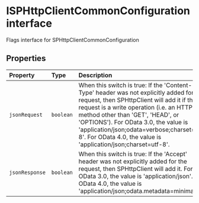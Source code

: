 # ISPHttpClientCommonConfiguration interface







Flags interface for SPHttpClientCommonConfiguration




## Properties

| Property	   | Type	| Description|
|:-------------|:-------|:-----------|
|`jsonRequest`      | `boolean` | When this switch is true: If the 'Content-Type' header was not explicitly added for the request, then SPHttpClient will add it if the request is a write operation (i.e. an HTTP method other than 'GET', 'HEAD', or 'OPTIONS'). For OData 3.0, the value is 'application/json;odata=verbose;charset=utf-8'. For OData 4.0, the value is 'application/json;charset=utf-8'. |
|`jsonResponse`      | `boolean` | When this switch is true: If the 'Accept' header was not explicitly added for the request, then SPHttpClient will add it. For OData 3.0, the value is 'application/json'. For OData 4.0, the value is 'application/json;odata.metadata=minimal'. |






